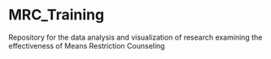 # MRC_Training
Repository for the data analysis and visualization of research examining the effectiveness of Means Restriction Counseling
